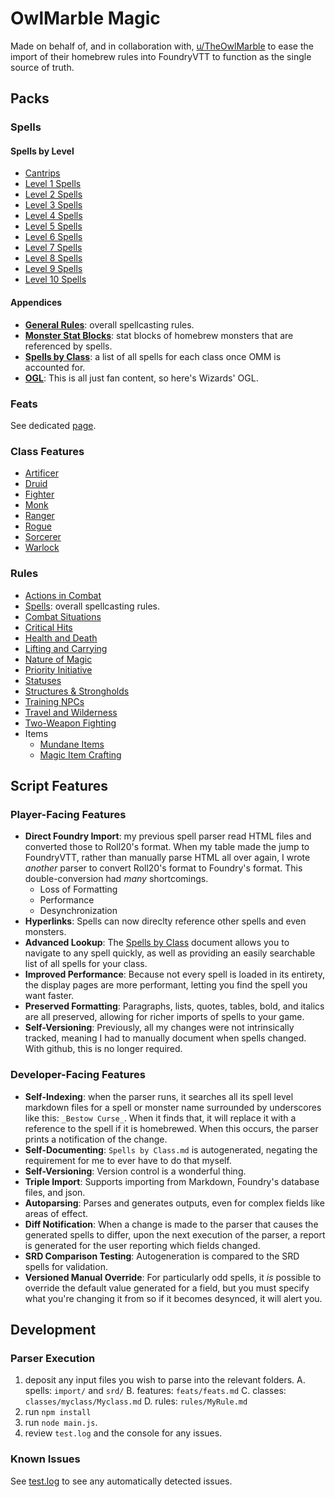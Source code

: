 # OwlMarble Magic

Made on behalf of, and in collaboration with, [u/TheOwlMarble](https://www.reddit.com/user/TheOwlMarble) to ease the import of their homebrew rules into FoundryVTT to function as the single source of truth.

## Packs

### Spells

#### Spells by Level

- [Cantrips](./spells/levels/00.md)
- [Level 1 Spells](./spells/levels/01.md)
- [Level 2 Spells](./spells/levels/02.md)
- [Level 3 Spells](./spells/levels/03.md)
- [Level 4 Spells](./spells/levels/04.md)
- [Level 5 Spells](./spells/levels/05.md)
- [Level 6 Spells](./spells/levels/06.md)
- [Level 7 Spells](./spells/levels/07.md)
- [Level 8 Spells](./spells/levels/08.md)
- [Level 9 Spells](./spells/levels/09.md)
- [Level 10 Spells](./spells/levels/10.md)

#### Appendices

- [**General Rules**](./spells/General%20Rules.md): overall spellcasting rules.
- [**Monster Stat Blocks**](./spells/Monster%20Blocks.md): stat blocks of homebrew monsters that are referenced by spells.
- [**Spells by Class**](./spells/Spells%20by%20Class.md): a list of all spells for each class once OMM is accounted for.
- [**OGL**](./OGL.license): This is all just fan content, so here's Wizards' OGL.

### Feats

See dedicated [page](./feats/feats.md).

### Class Features

- [Artificer](./classes/artificer/Artificer.md)
- [Druid](./classes/druid/Druid.md)
- [Fighter](./classes/fighter/Fighter.md)
- [Monk](./classes/monk/Monk.md)
- [Ranger](./classes/ranger/Ranger.md)
- [Rogue](./classes/rogue/Rogue.md)
- [Sorcerer](./classes/sorcerer/Sorcerer.md)
- [Warlock](./classes/warlock/Warlock.md)

### Rules

- [Actions in Combat](./rules/Actions%20in%20Combat.md)
- [Spells](./spells/General%20Rules.md): overall spellcasting rules.
- [Combat Situations](./rules/Combat%20Situations.md)
- [Critical Hits](./rules/Critical%20Hits.md)
- [Health and Death](./rules/Health%20and%20Death.md)
- [Lifting and Carrying](./rules/Lifting%20and%20Carrying.md)
- [Nature of Magic](./rules/Nature%20of%20Magic.md)
- [Priority Initiative](./rules/Priority%20Initiative.md)
- [Statuses](./rules/Statuses.md)
- [Structures & Strongholds](./rules/Structures%20and%20Strongholds.md)
- [Training NPCs](./rules/Training%20NPCs.md)
- [Travel and Wilderness](./rules/Travel%20and%20Wilderness.md)
- [Two-Weapon Fighting](./rules/Two-Weapon%20Fighting.md)
- Items
  - [Mundane Items](./rules/items/Mundane%20Items.md)
  - [Magic Item Crafting](./rules/items/Magic%20Item%20Crafting.md)

## Script Features

### Player-Facing Features

- **Direct Foundry Import**: my previous spell parser read HTML files and converted those to Roll20's format.  When my table made the jump to FoundryVTT, rather than manually parse HTML all over again, I wrote _another_ parser to convert Roll20's format to Foundry's format.  This double-conversion had _many_ shortcomings.
  - Loss of Formatting
  - Performance
  - Desynchronization
- **Hyperlinks**: Spells can now direclty reference other spells and even monsters.
- **Advanced Lookup**: The [Spells by Class](./spells/Spells%20by%20Class.md) document allows you to navigate to any spell quickly, as well as providing an easily searchable list of all spells for your class.
- **Improved Performance**: Because not every spell is loaded in its entirety, the display pages are more performant, letting you find the spell you want faster.
- **Preserved Formatting**: Paragraphs, lists, quotes, tables, bold, and italics are all preserved, allowing for richer imports of spells to your game.
- **Self-Versioning**: Previously, all my changes were not intrinsically tracked, meaning I had to manually document when spells changed.  With github, this is no longer required.

### Developer-Facing Features

- **Self-Indexing**: when the parser runs, it searches all its spell level markdown files for a spell or monster name surrounded by underscores like this: `_Bestow Curse_`.  When it finds that, it will replace it with a reference to the spell if it is homebrewed.  When this occurs, the parser prints a notification of the change.
- **Self-Documenting**: `Spells by Class.md` is autogenerated, negating the requirement for me to ever have to do that myself.
- **Self-Versioning**: Version control is a wonderful thing.
- **Triple Import**: Supports importing from Markdown, Foundry's database files, and json.
- **Autoparsing**: Parses and generates outputs, even for complex fields like areas of effect.
- **Diff Notification**: When a change is made to the parser that causes the generated spells to differ, upon the next execution of the parser, a report is generated for the user reporting which fields changed.
- **SRD Comparison Testing**: Autogeneration is compared to the SRD spells for validation.
- **Versioned Manual Override**: For particularly odd spells, it _is_ possible to override the default value generated for a field, but you must specify what you're changing it from so if it becomes desynced, it will alert you.

## Development

### Parser Execution

1. deposit any input files you wish to parse into the relevant folders.
  A. spells: `import/` and `srd/`
  B. features: `feats/feats.md`
  C. classes:  `classes/myclass/Myclass.md`
  D. rules:  `rules/MyRule.md`
2. run `npm install`
3. run `node main.js`.
4. review `test.log` and the console for any issues.

### Known Issues

See [test.log](./tests/test.log) to see any automatically detected issues.
